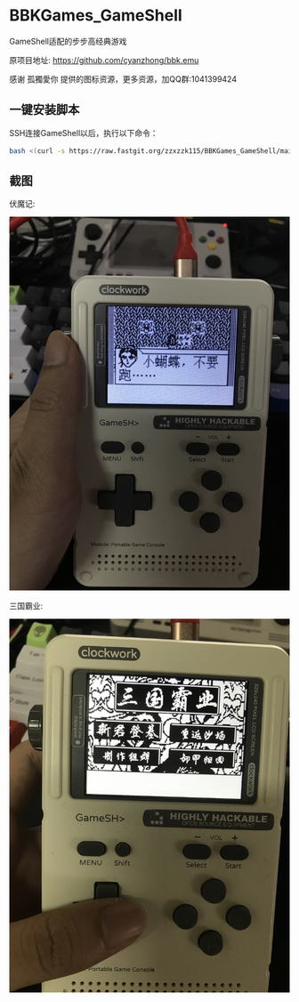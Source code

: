 # BBKGames_GameShell
GameShell适配的步步高经典游戏

原项目地址: https://github.com/cyanzhong/bbk.emu

感谢 孤獨愛你 提供的图标资源，更多资源，加QQ群:1041399424

## 一键安装脚本

SSH连接GameShell以后，执行以下命令：

```bash
bash <(curl -s https://raw.fastgit.org/zzxzzk115/BBKGames_GameShell/main/install.sh)
```

## 截图

伏魔记:

![伏魔记](./pics/fumoji.JPG)



三国霸业:

![三国霸业](./pics/sanguobaye.JPG)

